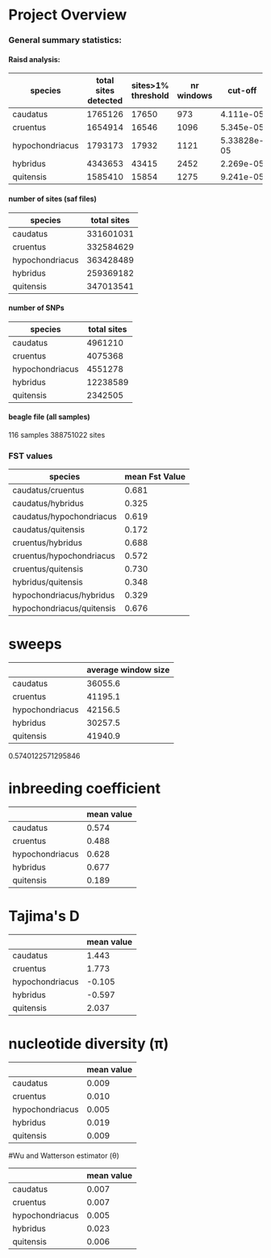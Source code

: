 # Project Overview


### General summary statistics:

#### Raisd analysis:

| species  | total sites detected  | sites>1% threshold  |  nr windows | cut-off |
|---|---|---|---|---|
|caudatus | 1765126  |   17650 |  973 | 4.111e-05
|cruentus   | 1654914  | 16546  | 1096| 5.345e-05   
|hypochondriacus  | 1793173  |  17932 | 1121 | 5.33828e-05
|hybridus   | 4343653  |  43415 | 2452 |2.269e-05
|quitensis   |   1585410 |  15854 | 1275 | 9.241e-05



#### number of sites (saf files)

| species  | total sites  
|---|---|
|caudatus | 331601031  
|cruentus   | 332584629
|hypochondriacus  | 363428489   
|hybridus   | 259369182
|quitensis   |   347013541


#### number of SNPs

| species  | total sites    
|---|---|
|caudatus |  4961210  
|cruentus   |  4075368
|hypochondriacus  | 4551278
|hybridus   |   12238589
|quitensis   |   2342505




#### beagle file (all samples)
116 samples
388751022 sites

### FST values


| species  | mean Fst Value |
|---|---|
| caudatus/cruentus | 0.681 |
| caudatus/hybridus | 0.325 |
| caudatus/hypochondriacus | 0.619 |
| caudatus/quitensis | 0.172 |
| cruentus/hybridus | 0.688 |
| cruentus/hypochondriacus | 0.572 |
| cruentus/quitensis | 0.730 |
| hybridus/quitensis | 0.348 |
| hypochondriacus/hybridus | 0.329 |
| hypochondriacus/quitensis | 0.676 |



# sweeps

|  | average window size|
|---|---|
| caudatus   |  36055.6 |
|  cruentus |  41195.1 |
|  hypochondriacus |  42156.5 |
| hybridus    |  30257.5 |
| quitensis   |  41940.9 |


0.5740122571295846

# inbreeding coefficient

|  | mean value|
|---|---|
| caudatus   |  0.574 |
|  cruentus |  0.488 |
|  hypochondriacus |  0.628 |
| hybridus    |  0.677|
| quitensis   |  0.189 |

# Tajima's D
|  | mean value|
|---|---|
| caudatus   |  1.443 |
|  cruentus |  1.773 |
|  hypochondriacus |  -0.105 |
| hybridus    |  -0.597 |
| quitensis   |  2.037 |

# nucleotide diversity (π)
|  | mean value|
|---|---|
| caudatus   |  0.009 |
|  cruentus |  0.010 |
|  hypochondriacus |  0.005 |
| hybridus    |  0.019 |
| quitensis   |  0.009 |

#Wu and Watterson estimator (θ)

|  | mean value|
|---|---|
| caudatus   |  0.007 |
| cruentus |  0.007 |
| hypochondriacus | 0.005|
| hybridus    |  0.023|
| quitensis   |  0.006 |
